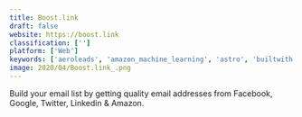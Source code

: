 ```yaml
---
title: Boost.link
draft: false 
website: https://boost.link
classification: ['']
platform: ['Web']
keywords: ['aeroleads', 'amazon_machine_learning', 'astro', 'builtwith', 'chat_bots_weekly', 'cleanemail', 'dux_soup', 'elucify', 'findthatlead_prospector', 'growbots', 'hiver', 'integrate', 'kitedesk', 'klenty', 'lead_forensics', 'persistiq', 'prospect.io', 'spell', 'edocr']
image: 2020/04/Boost.link_.png
---
```

Build your email list by getting quality email addresses from Facebook, Google, Twitter, Linkedin & Amazon.
